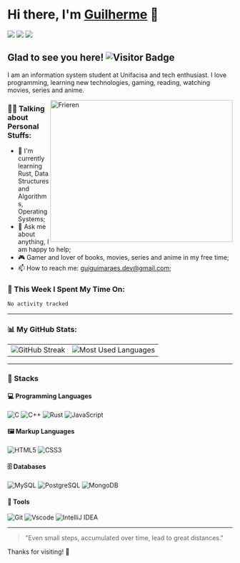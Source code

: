# Hi there, I'm [Guilherme](https://github.com/Guilhqueiroz) 👋

<a href="https://www.linkedin.com/in/guilhqueiroz/" target="_blank"><img src="https://img.shields.io/badge/-LinkedIn-%230077B5?style=for-the-badge&logo=linkedin&logoColor=white" target="_blank"></a>
<a href="https://www.instagram.com/guilh.guimaraes/?next=%2F" target="_blank"><img src="https://img.shields.io/badge/Instagram-E4405F?logo=instagram&logoColor=white&style=for-the-badge" target="_blank"></a>
<a href="https://steamcommunity.com/id/Forsem/" target="_blank"><img src="https://img.shields.io/badge/-Steam-black?style=for-the-badge&logo=steam&logoColor=white" target="_blank"></a>
<!-- <a href="mailto:guiguimaraes.dev@gmail.com" target="_blank" rel="noopener noreferrer"><img src="https://img.shields.io/badge/Gmail-D14836?style=for-the-badge&logo=gmail&logoColor=white"></a> -->

## Glad to see you here!  ![Visitor Badge](https://visitor-badge.laobi.icu/badge?page_id=GuilhQueiroz.guilhqueiroz)

I am an information system student at Unifacisa and tech enthusiast. I love programming, learning new technologies, gaming, reading, watching movies, series and anime.

<img align="right" width="408" height="318" src="https://drive.google.com/uc?export=view&id=1I4nCpRFso0_AzcGfLg6W2wRMwqqsQc00" alt="Frieren">

### 👨‍💻 Talking about Personal Stuffs:

- 🦀 I'm currently learning Rust, Data Structures and Algorithms, Operating Systems;
- 💬 Ask me about anything, I am happy to help;
- 🎮 Gamer and lover of books, movies, series and anime in my free time;
- 📫 How to reach me: guiguimaraes.dev@gmail.com;
<!-- - 📄 [Resume].() -->

### 📅 This Week I Spent My Time On: 

```txt
No activity tracked
```
<!--
 📚 Currently Learning
- 🦀 Learning **Rust**
- 🧱 Practicing **Data Structures & Algorithms**
- 🖥️ Exploring **OS concepts**

📂 **Portfolio Projects:** 
- [Repo Name](link):  
- [Repo Name](link): 
-->
---

### 📊 My GitHub Stats:

<table>
  <tr>
   <!-- <td>
      <img src="https://github-readme-stats.vercel.app/api?username=Guilhqueiroz&show_icons=true&theme=dark&hide_border=true" alt="GitHub Stats" />
    </td> -->
    <td>
      <img src="https://streak-stats.demolab.com?user=Guilhqueiroz&theme=dark&hide_border=true" alt="GitHub Streak" />
    </td>
   <td>
    <img src="https://github-readme-stats.vercel.app/api/top-langs/?username=Guilhqueiroz&layout=compact&theme=dark&hide_border=true" alt="Most Used Languages" />
   </td>
  </tr>
</table>

---

### 🚀 Stacks

#### 💻 **Programming Languages**
![C](https://img.shields.io/badge/C-00599C?style=for-the-badge&logo=c&logoColor=white) 
![C++](https://img.shields.io/badge/C%2B%2B-00599C?style=for-the-badge&logo=c%2B%2B&logoColor=white) 
![Rust](https://img.shields.io/badge/Rust-000000?style=for-the-badge&logo=rust&logoColor=white) 
![JavaScript](https://img.shields.io/badge/JavaScript-323330?style=for-the-badge&logo=javascript&logoColor=F7DF1E)

#### 🖼️ **Markup Languages**
![HTML5](https://img.shields.io/badge/HTML5-E34F26?style=for-the-badge&logo=html5&logoColor=white) 
![CSS3](https://img.shields.io/badge/CSS3-1572B6?style=for-the-badge&logo=css3&logoColor=white)

#### 🗄️ **Databases**
![MySQL](https://img.shields.io/badge/MySQL-4479A1?style=for-the-badge&logo=mysql&logoColor=white) 
![PostgreSQL](https://img.shields.io/badge/PostgreSQL-336791?style=for-the-badge&logo=postgresql&logoColor=white) 
![MongoDB](https://img.shields.io/badge/MongoDB-4EA94B?style=for-the-badge&logo=mongodb&logoColor=white)

#### 🔧 **Tools**
![Git](https://img.shields.io/badge/GIT-E44C30?style=for-the-badge&logo=git&logoColor=white) 
![Vscode](https://img.shields.io/badge/Vscode-007ACC?style=for-the-badge&logo=visual-studio-code&logoColor=white) 
![IntelliJ IDEA](https://img.shields.io/badge/IntelliJIDEA-000000.svg?style=for-the-badge&logo=intellij-idea&logoColor=white)

---

> "Even small steps, accumulated over time, lead to great distances."

Thanks for visiting! 🚀
